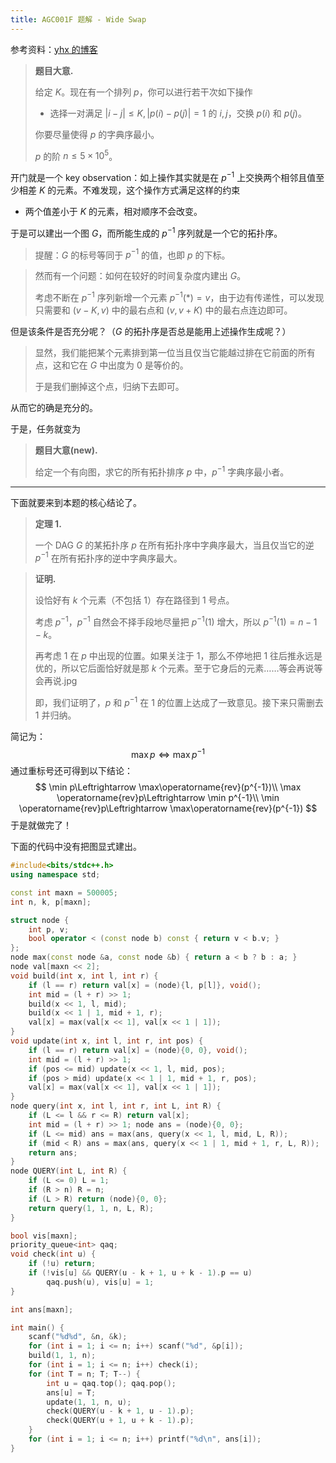 ```yaml
---
title: AGC001F 题解 - Wide Swap
---
```


参考资料：[yhx 的博客](https://yhx-12243.github.io/OI-transit/records/ac1984%3Bagc001F.html)

> **题目大意.**
>
> 给定 $K$。现在有一个排列 $p$，你可以进行若干次如下操作
>
> - 选择一对满足 $|i-j|\le K,|p(i)-p(j)|=1$ 的 $i,j$，交换 $p(i)$ 和 $p(j)$。
>
> 你要尽量使得 $p$ 的字典序最小。
>
> $p$ 的阶 $n\le 5\times10^5$。

开门就是一个 key observation：如上操作其实就是在 $p^{-1}$ 上交换两个相邻且值至少相差 $K$ 的元素。不难发现，这个操作方式满足这样的约束

- 两个值差小于 $K$ 的元素，相对顺序不会改变。

于是可以建出一个图 $G$，而所能生成的 $p^{-1}$ 序列就是一个它的拓扑序。

> 提醒：$G$ 的标号等同于 $p^{-1}$ 的值，也即 $p$ 的下标。

> 然而有一个问题：如何在较好的时间复杂度内建出 $G$。
>
> 考虑不断在 $p^{-1}$ 序列新增一个元素 $p^{-1}(*)=v$，由于边有传递性，可以发现只需要和 $(v-K,v)$ 中的最右点和 $(v, v+K)$ 中的最右点连边即可。

但是该条件是否充分呢？（$G$ 的拓扑序是否总是能用上述操作生成呢？）

> 显然，我们能把某个元素排到第一位当且仅当它能越过排在它前面的所有点，这和它在 $G$ 中出度为 $0$ 是等价的。
>
> 于是我们删掉这个点，归纳下去即可。

从而它的确是充分的。

于是，任务就变为

> **题目大意(new).**
>
> 给定一个有向图，求它的所有拓扑排序 $p$ 中，$p^{-1}$ 字典序最小者。

----

下面就要来到本题的核心结论了。

> **定理 1.**
>
> 一个 DAG $G$ 的某拓扑序 $p$ 在所有拓扑序中字典序最大，当且仅当它的逆 $p^{-1}$ 在所有拓扑序的逆中字典序最大。

> **证明.**
>
> 设恰好有 $k$ 个元素（不包括 $1$）存在路径到 $1$ 号点。
>
> 考虑 $p^{-1}$，$p^{-1}$ 自然会不择手段地尽量把 $p^{-1}(1)$ 增大，所以 $p^{-1}(1)=n-1-k$。
>
> 再考虑 $1$ 在 $p$ 中出现的位置。如果关注于 $1$，那么不停地把 $1$ 往后推永远是优的，所以它后面恰好就是那 $k$ 个元素。至于它身后的元素……等会再说等会再说.jpg
>
> 即，我们证明了，$p$ 和 $p^{-1}$ 在 $1$ 的位置上达成了一致意见。接下来只需删去 $1$ 并归纳。

简记为：
$$
\max p\Leftrightarrow \max p^{-1}
$$
通过重标号还可得到以下结论：
$$
\min p\Leftrightarrow \max\operatorname{rev}(p^{-1})\\
\max \operatorname{rev}p\Leftrightarrow \min p^{-1}\\
\min \operatorname{rev}p\Leftrightarrow \max\operatorname{rev}(p^{-1})
$$
于是就做完了！

下面的代码中没有把图显式建出。

```cpp
#include<bits/stdc++.h>
using namespace std;

const int maxn = 500005;
int n, k, p[maxn];

struct node {
	int p, v;
	bool operator < (const node b) const { return v < b.v; }
};
node max(const node &a, const node &b) { return a < b ? b : a; }
node val[maxn << 2];
void build(int x, int l, int r) {
	if (l == r) return val[x] = (node){l, p[l]}, void();
	int mid = (l + r) >> 1;
	build(x << 1, l, mid);
	build(x << 1 | 1, mid + 1, r);
	val[x] = max(val[x << 1], val[x << 1 | 1]);
}
void update(int x, int l, int r, int pos) {
	if (l == r) return val[x] = (node){0, 0}, void();
	int mid = (l + r) >> 1;
	if (pos <= mid) update(x << 1, l, mid, pos);
	if (pos > mid) update(x << 1 | 1, mid + 1, r, pos);
	val[x] = max(val[x << 1], val[x << 1 | 1]);
}
node query(int x, int l, int r, int L, int R) {
	if (L <= l && r <= R) return val[x];
	int mid = (l + r) >> 1; node ans = (node){0, 0};
	if (L <= mid) ans = max(ans, query(x << 1, l, mid, L, R));
	if (mid < R) ans = max(ans, query(x << 1 | 1, mid + 1, r, L, R));
	return ans;
}
node QUERY(int L, int R) {
	if (L <= 0) L = 1;
	if (R > n) R = n;
	if (L > R) return (node){0, 0};
	return query(1, 1, n, L, R);
}

bool vis[maxn];
priority_queue<int> qaq;
void check(int u) {
	if (!u) return;
	if (!vis[u] && QUERY(u - k + 1, u + k - 1).p == u)
		qaq.push(u), vis[u] = 1;
}

int ans[maxn];

int main() {
	scanf("%d%d", &n, &k);
	for (int i = 1; i <= n; i++) scanf("%d", &p[i]);
	build(1, 1, n);
	for (int i = 1; i <= n; i++) check(i);
	for (int T = n; T; T--) {
		int u = qaq.top(); qaq.pop();
		ans[u] = T;
		update(1, 1, n, u);
		check(QUERY(u - k + 1, u - 1).p);
		check(QUERY(u + 1, u + k - 1).p);
	}
	for (int i = 1; i <= n; i++) printf("%d\n", ans[i]);
}
```

